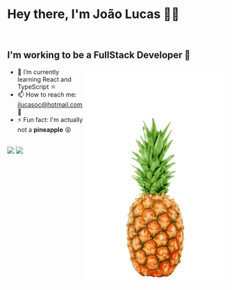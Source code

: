 # Hey there, I'm João Lucas 👋🍍

<br>

## I'm working to be a FullStack Developer 💪

<img align="right" class="giphy-embed" allowFullScreen frameBorder="0" src='img/pineapple.gif'>

-   🌱 I’m currently learning React and TypeScript ⚛️
-   📫 How to reach me: jlucasoc@hotmail.com 📧
-   ⚡ Fun fact: I'm actually not a <b>pineapple</b> 😝

<br>

<img src="https://github-readme-stats.vercel.app/api?username=abacaxiguy&show_icons=true&theme=radical&count_private=true&include_all_commits=true">
<img src="https://github-readme-stats.vercel.app/api/top-langs/?username=abacaxiguy&layout=compact&theme=radical">
